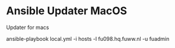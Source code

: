 # Ansible Updater MacOS

Updater for macs


ansible-playbook local.yml -i hosts -l fu098.hq.fuww.nl -u fuadmin